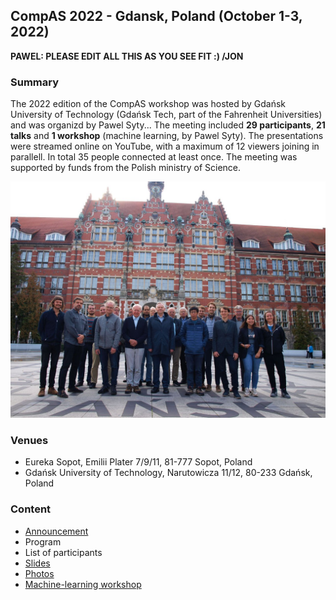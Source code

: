 ## CompAS 2022 - Gdansk, Poland (October 1-3, 2022)

**PAWEL: PLEASE EDIT ALL THIS AS YOU SEE FIT :) /JON**

### Summary
The 2022 edition of the CompAS workshop was hosted by Gdańsk University of Technology (Gdańsk Tech, part of the Fahrenheit Universities) and was organizd by Pawel Syty... The meeting included **29 participants**, **21 talks** and **1 workshop** (machine learning, by Pawel Syty). The presentations were streamed online on YouTube, with a maximum of 12 viewers joining in parallell. In total 35 people connected at least once. The meeting was supported by funds from the Polish ministry of Science.

<p align="center">
  <img src="https://github.com/compas/workshops/blob/main/2022_Poland/photos/compas-2022.jpg" alt="drawing" width="700"/>
</p>

### Venues
- Eureka Sopot, Emilii Plater 7/9/11, 81-777 Sopot, Poland
- Gdańsk University of Technology, Narutowicza 11/12, 80-233 Gdańsk, Poland

### Content
- [Announcement](https://github.com/compas/workshops/blob/main/2022_Poland/CompaAS_2022-Announcement.pdf)
- Program
- List of participants
- [Slides](https://github.com/compas/workshops/tree/main/2022_Poland/slides)
- [Photos](https://github.com/compas/workshops/tree/main/2022_Poland/photos)
- [Machine-learning workshop](https://github.com/sylas/CompAS_2022_ANN)
